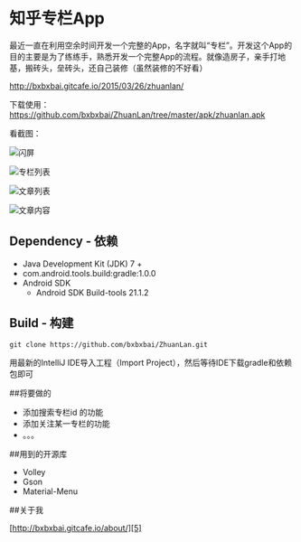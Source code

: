 # 知乎专栏App

最近一直在利用空余时间开发一个完整的App，名字就叫“专栏”。开发这个App的目的主要是为了练练手，熟悉开发一个完整App的流程。就像造房子，亲手打地基，搬砖头，垒砖头，还自己装修（虽然装修的不好看）


http://bxbxbai.gitcafe.io/2015/03/26/zhuanlan/

下载使用： https://github.com/bxbxbai/ZhuanLan/tree/master/apk/zhuanlan.apk


看截图：


![闪屏][1]


![专栏列表][2]


![文章列表][3]


![文章内容][4]



## Dependency - 依赖
  - Java Development Kit (JDK) 7 +
  - com.android.tools.build:gradle:1.0.0
  - Android SDK
    - Android SDK Build-tools 21.1.2


## Build - 构建

    git clone https://github.com/bxbxbai/ZhuanLan.git

用最新的IntelliJ IDE导入工程（Import Project），然后等待IDE下载gradle和依赖包即可



##将要做的

- 添加搜索专栏id 的功能
- 添加关注某一专栏的功能
- 。。。


##用到的开源库

- Volley
- Gson
- Material-Menu

##关于我

[http://bxbxbai.gitcafe.io/about/][5]


  [1]: http://i3.tietuku.com/88ec57d7fe3753ae.png
  [2]: http://i3.tietuku.com/3c275f04949e46d4.png
  [3]: http://i3.tietuku.com/106ec5a62e02d7ee.png
  [4]: http://i3.tietuku.com/360756eb6ec5cab6.png
  [5]: http://bxbxbai.gitcafe.io/about/







